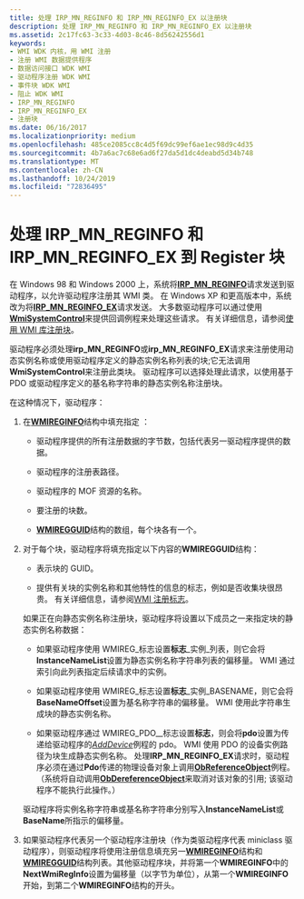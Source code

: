 ```yaml
---
title: 处理 IRP_MN_REGINFO 和 IRP_MN_REGINFO_EX 以注册块
description: 处理 IRP_MN_REGINFO 和 IRP_MN_REGINFO_EX 以注册块
ms.assetid: 2c17fc63-3c33-4d03-8c46-8d56242556d1
keywords:
- WMI WDK 内核，用 WMI 注册
- 注册 WMI 数据提供程序
- 数据访问接口 WDK WMI
- 驱动程序注册 WDK WMI
- 事件块 WDK WMI
- 阻止 WDK WMI
- IRP_MN_REGINFO
- IRP_MN_REGINFO_EX
- 注册块
ms.date: 06/16/2017
ms.localizationpriority: medium
ms.openlocfilehash: 485ce2085cc8c4d5f69dc99ef6ae1ec98d9c4d35
ms.sourcegitcommit: 4b7a6ac7c68e6ad6f27da5d1dc4deabd5d34b748
ms.translationtype: MT
ms.contentlocale: zh-CN
ms.lasthandoff: 10/24/2019
ms.locfileid: "72836495"
---
```

# <a name="handling-irp_mn_reginfo-and-irp_mn_reginfo_ex-to-register-blocks"></a>处理 IRP\_MN\_REGINFO 和 IRP\_MN\_REGINFO\_EX 到 Register 块





在 Windows 98 和 Windows 2000 上，系统将[**IRP\_MN\_REGINFO**](https://docs.microsoft.com/windows-hardware/drivers/kernel/irp-mn-reginfo)请求发送到驱动程序，以允许驱动程序注册其 WMI 类。 在 Windows XP 和更高版本中，系统改为将[**IRP\_MN\_REGINFO\_EX**](https://docs.microsoft.com/windows-hardware/drivers/kernel/irp-mn-reginfo-ex)请求发送。 大多数驱动程序可以通过使用[**WmiSystemControl**](https://docs.microsoft.com/windows-hardware/drivers/ddi/wmilib/nf-wmilib-wmisystemcontrol)来提供回调例程来处理这些请求。 有关详细信息，请参阅[使用 WMI 库注册块](using-the-wmi-library-to-register-blocks.md)。

驱动程序必须处理**irp\_MN\_REGINFO**或**irp\_MN\_REGINFO\_EX**请求来注册使用动态实例名称或使用驱动程序定义的静态实例名称列表的块;它无法调用**WmiSystemControl**来注册此类块。 驱动程序可以选择处理此请求，以使用基于 PDO 或驱动程序定义的基名称字符串的静态实例名称注册块。

在这种情况下，驱动程序：

1.  在[**WMIREGINFO**](https://docs.microsoft.com/windows-hardware/drivers/ddi/wmistr/ns-wmistr-wmireginfow)结构中填充指定 ：

    -   驱动程序提供的所有注册数据的字节数，包括代表另一驱动程序提供的数据。

    -   驱动程序的注册表路径。

    -   驱动程序的 MOF 资源的名称。

    -   要注册的块数。

    -   [**WMIREGGUID**](https://docs.microsoft.com/windows-hardware/drivers/ddi/wmistr/ns-wmistr-wmiregguidw)结构的数组，每个块各有一个。

2.  对于每个块，驱动程序将填充指定以下内容的**WMIREGGUID**结构：

    -   表示块的 GUID。

    -   提供有关块的实例名称和其他特性的信息的标志，例如是否收集块很昂贵。 有关详细信息，请参阅[WMI 注册标志](wmi-registration-flags.md)。

    如果正在向静态实例名称注册块，驱动程序将设置以下成员之一来指定块的静态实例名称数据：

    -   如果驱动程序使用 WMIREG\_标志设置**标志**\_实例\_列表，则它会将**InstanceNameList**设置为静态实例名称字符串列表的偏移量。 WMI 通过索引向此列表指定后续请求中的实例。

    -   如果驱动程序使用 WMIREG\_标志设置**标志**\_实例\_BASENAME，则它会将**BaseNameOffset**设置为基名称字符串的偏移量。 WMI 使用此字符串生成块的静态实例名称。

    -   如果驱动程序通过 WMIREG\_PDO\_\_标志设置**标志**，则会将**pdo**设置为传递给驱动程序的[*AddDevice*](https://docs.microsoft.com/windows-hardware/drivers/ddi/wdm/nc-wdm-driver_add_device)例程的 pdo。 WMI 使用 PDO 的设备实例路径为块生成静态实例名称。 处理**IRP\_MN\_REGINFO\_EX**请求时，驱动程序必须在通过**Pdo**传递的物理设备对象上调用[**ObReferenceObject**](https://docs.microsoft.com/windows-hardware/drivers/ddi/wdm/nf-wdm-obfreferenceobject)例程。 （系统将自动调用[**ObDereferenceObject**](https://docs.microsoft.com/windows-hardware/drivers/ddi/wdm/nf-wdm-obdereferenceobject)来取消对该对象的引用; 该驱动程序不能执行此操作。）

    驱动程序将实例名称字符串或基名称字符串分别写入**InstanceNameList**或**BaseName**所指示的偏移量。

3.  如果驱动程序代表另一个驱动程序注册块（作为类驱动程序代表 miniclass 驱动程序），则驱动程序将使用注册信息填充另一[**WMIREGINFO**](https://docs.microsoft.com/windows-hardware/drivers/ddi/wmistr/ns-wmistr-wmireginfow)结构和[**WMIREGGUID**](https://docs.microsoft.com/windows-hardware/drivers/ddi/wmistr/ns-wmistr-wmiregguidw)结构列表。其他驱动程序块，并将第一个**WMIREGINFO**中的**NextWmiRegInfo**设置为偏移量（以字节为单位），从第一个**WMIREGINFO**开始，到第二个**WMIREGINFO**结构的开头。

 

 




